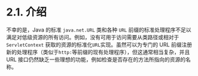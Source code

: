 # 2.1. 介绍



不幸的是，Java 的标准 `java.net.URL` 类和各种 `URL` 前缀的标准处理程序不足以满足对低级资源的所有访问。例如，没有可用于访问需要从类路径或相对于 `ServletContext` 获取的资源的标准化`URL`实现。虽然可以为专门的 URL 前缀注册新的处理程序（类似于`http:`等前缀的现有处理程序），但这通常相当复杂，并且 URL 接口仍然缺乏一些理想的功能，例如检查是否存在的方法所指向的资源的名称。
